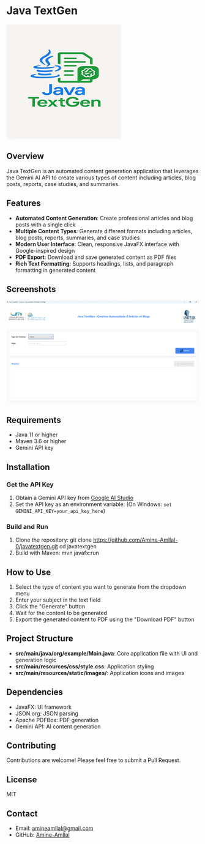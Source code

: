 # Java TextGen

![Java TextGen Logo](images/logo.png)

## Overview
Java TextGen is an automated content generation application that leverages the Gemini AI API to create various types of content including articles, blog posts, reports, case studies, and summaries.

## Features
- **Automated Content Generation**: Create professional articles and blog posts with a single click
- **Multiple Content Types**: Generate different formats including articles, blog posts, reports, summaries, and case studies
- **Modern User Interface**: Clean, responsive JavaFX interface with Google-inspired design
- **PDF Export**: Download and save generated content as PDF files
- **Rich Text Formatting**: Supports headings, lists, and paragraph formatting in generated content

## Screenshots
![Interface](images/interface.png)

## Requirements
- Java 11 or higher
- Maven 3.6 or higher
- Gemini API key

## Installation

### Get the API Key
1. Obtain a Gemini API key from [Google AI Studio](https://ai.google.dev/)
2. Set the API key as an environment variable:
(On Windows: `set GEMINI_API_KEY=your_api_key_here`)

### Build and Run
1. Clone the repository:
git clone https://github.com/Amine-Amllal-0/javatextgen.git cd javatextgen
2. Build with Maven:
mvn javafx:run

## How to Use
1. Select the type of content you want to generate from the dropdown menu
2. Enter your subject in the text field
3. Click the "Generate" button
4. Wait for the content to be generated
5. Export the generated content to PDF using the "Download PDF" button

## Project Structure
- **src/main/java/org/example/Main.java**: Core application file with UI and generation logic
- **src/main/resources/css/style.css**: Application styling
- **src/main/resources/static/images/**: Application icons and images

## Dependencies
- JavaFX: UI framework
- JSON.org: JSON parsing
- Apache PDFBox: PDF generation
- Gemini API: AI content generation

## Contributing
Contributions are welcome! Please feel free to submit a Pull Request.

## License
MIT

## Contact
- Email: amineamllal@gmail.com
- GitHub: [Amine-Amllal](https://github.com/Amine-Amllal/javatextgen)
